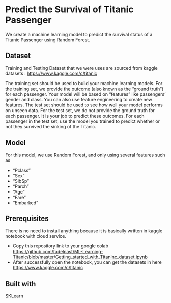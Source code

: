 # Predict the Survival of Titanic Passenger

We create a machine learning model to predict the survival status of a Titanic Passenger using Random Forest.

## Dataset

Training and Testing Dataset that we were uses are sourced from kaggle datasets : https://www.kaggle.com/c/titanic 

The training set should be used to build your machine learning models. For the training set, we provide the outcome (also known as the “ground truth”) for each passenger. Your model will be based on “features” like passengers’ gender and class. You can also use feature engineering to create new features.
The test set should be used to see how well your model performs on unseen data. For the test set, we do not provide the ground truth for each passenger. It is your job to predict these outcomes. For each passenger in the test set, use the model you trained to predict whether or not they survived the sinking of the Titanic.


## Model

For this model, we use Random Forest, and only using several features such as 
* “Pclass”
* “Sex”
* “SibSp”
* “Parch”
* “Age”
* “Fare”
* “Embarked”

## Prerequisites

There is no need to install anything because it is basically written in kaggle notebook with cloud service.

* Copy this repository link to your google colab https://github.com/fadelnast/ML-Learning-Titanic/blob/master/Getting_started_with_Titaninc_dataset.ipynb 
* After successfully open the notebook, you can get the datasets in here https://www.kaggle.com/c/titanic 


## Built with
SKLearn




